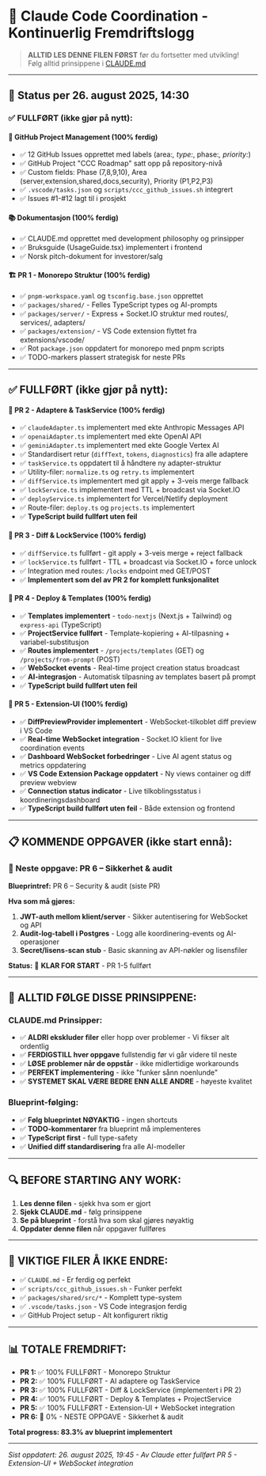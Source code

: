 # 🚀 Claude Code Coordination - Kontinuerlig Fremdriftslogg

> **ALLTID LES DENNE FILEN FØRST** før du fortsetter med utvikling!  
> Følg alltid prinsippene i [CLAUDE.md](./CLAUDE.md)

---

## 📅 **Status per 26. august 2025, 14:30**

### ✅ **FULLFØRT (ikke gjør på nytt):**

#### **🎯 GitHub Project Management (100% ferdig)**
- ✅ 12 GitHub Issues opprettet med labels (area:*, type:*, phase:*, priority:*)
- ✅ GitHub Project "CCC Roadmap" satt opp på repository-nivå
- ✅ Custom fields: Phase (7,8,9,10), Area (server,extension,shared,docs,security), Priority (P1,P2,P3)
- ✅ `.vscode/tasks.json` og `scripts/ccc_github_issues.sh` integrert
- ✅ Issues #1-#12 lagt til i prosjekt

#### **📚 Dokumentasjon (100% ferdig)**
- ✅ CLAUDE.md opprettet med development philosophy og prinsipper
- ✅ Bruksguide (UsageGuide.tsx) implementert i frontend
- ✅ Norsk pitch-dokument for investorer/salg

#### **🏗️ PR 1 - Monorepo Struktur (100% ferdig)**
- ✅ `pnpm-workspace.yaml` og `tsconfig.base.json` opprettet
- ✅ `packages/shared/` - Felles TypeScript types og AI-prompts
- ✅ `packages/server/` - Express + Socket.IO struktur med routes/, services/, adapters/
- ✅ `packages/extension/` - VS Code extension flyttet fra extensions/vscode/
- ✅ Rot `package.json` oppdatert for monorepo med pnpm scripts
- ✅ TODO-markers plassert strategisk for neste PRs

---

## ✅ **FULLFØRT (ikke gjør på nytt):**

#### **🎯 PR 2 - Adaptere & TaskService (100% ferdig)**
- ✅ `claudeAdapter.ts` implementert med ekte Anthropic Messages API
- ✅ `openaiAdapter.ts` implementert med ekte OpenAI API  
- ✅ `geminiAdapter.ts` implementert med ekte Google Vertex AI
- ✅ Standardisert retur (`diffText`, `tokens`, `diagnostics`) fra alle adaptere
- ✅ `taskService.ts` oppdatert til å håndtere ny adapter-struktur
- ✅ Utility-filer: `normalize.ts` og `retry.ts` implementert
- ✅ `diffService.ts` implementert med git apply + 3-veis merge fallback
- ✅ `lockService.ts` implementert med TTL + broadcast via Socket.IO
- ✅ `deployService.ts` implementert for Vercel/Netlify deployment
- ✅ Route-filer: `deploy.ts` og `projects.ts` implementert
- ✅ **TypeScript build fullført uten feil**

#### **🎯 PR 3 - Diff & LockService (100% ferdig)**
- ✅ `diffService.ts` fullført - git apply + 3-veis merge + reject fallback  
- ✅ `lockService.ts` fullført - TTL + broadcast via Socket.IO + force unlock
- ✅ Integration med routes: `/locks` endpoint med GET/POST
- ✅ **Implementert som del av PR 2 for komplett funksjonalitet**

#### **🎯 PR 4 - Deploy & Templates (100% ferdig)**
- ✅ **Templates implementert** - `todo-nextjs` (Next.js + Tailwind) og `express-api` (TypeScript)
- ✅ **ProjectService fullført** - Template-kopiering + AI-tilpasning + variabel-substitusjon
- ✅ **Routes implementert** - `/projects/templates` (GET) og `/projects/from-prompt` (POST)
- ✅ **WebSocket events** - Real-time project creation status broadcast
- ✅ **AI-integrasjon** - Automatisk tilpasning av templates basert på prompt
- ✅ **TypeScript build fullført uten feil**

#### **🎯 PR 5 - Extension-UI (100% ferdig)**
- ✅ **DiffPreviewProvider implementert** - WebSocket-tilkoblet diff preview i VS Code
- ✅ **Real-time WebSocket integration** - Socket.IO klient for live coordination events  
- ✅ **Dashboard WebSocket forbedringer** - Live AI agent status og metrics oppdatering
- ✅ **VS Code Extension Package oppdatert** - Ny views container og diff preview webview
- ✅ **Connection status indicator** - Live tilkoblingsstatus i koordineringsdashboard
- ✅ **TypeScript build fullført uten feil** - Både extension og frontend

---

## 📋 **KOMMENDE OPPGAVER (ikke start ennå):**

### **🎯 Neste oppgave: PR 6 – Sikkerhet & audit**  
**Blueprintref:** PR 6 – Security & audit (siste PR)

**Hva som må gjøres:**
1. **JWT-auth mellom klient/server** - Sikker autentisering for WebSocket og API
2. **Audit-log-tabell i Postgres** - Logg alle koordinering-events og AI-operasjoner  
3. **Secret/lisens-scan stub** - Basic skanning av API-nøkler og lisensfiler

**Status:** 🔄 **KLAR FOR START** - PR 1-5 fullført

---

## 🎯 **ALLTID FØLGE DISSE PRINSIPPENE:**

### **CLAUDE.md Prinsipper:**
- ✅ **ALDRI ekskluder filer** eller hopp over problemer - Vi fikser alt ordentlig
- ✅ **FERDIGSTILL hver oppgave** fullstendig før vi går videre til neste  
- ✅ **LØSE problemer når de oppstår** - ikke midlertidige workarounds
- ✅ **PERFEKT implementering** - ikke "funker sånn noenlunde"
- ✅ **SYSTEMET SKAL VÆRE BEDRE ENN ALLE ANDRE** - høyeste kvalitet

### **Blueprint-følging:**
- ✅ **Følg blueprintet NØYAKTIG** - ingen shortcuts
- ✅ **TODO-kommentarer** fra blueprint må implementeres
- ✅ **TypeScript first** - full type-safety
- ✅ **Unified diff standardisering** fra alle AI-modeller

---

## 🔍 **BEFORE STARTING ANY WORK:**

1. **Les denne filen** - sjekk hva som er gjort
2. **Sjekk CLAUDE.md** - følg prinsippene  
3. **Se på blueprint** - forstå hva som skal gjøres nøyaktig
4. **Oppdater denne filen** når oppgaver fullføres

---

## 🚨 **VIKTIGE FILER Å IKKE ENDRE:**

- ✅ `CLAUDE.md` - Er ferdig og perfekt
- ✅ `scripts/ccc_github_issues.sh` - Funker perfekt 
- ✅ `packages/shared/src/*` - Komplett type-system
- ✅ `.vscode/tasks.json` - VS Code integrasjon ferdig
- ✅ GitHub Project setup - Alt konfigurert riktig

---

## 📊 **TOTALE FREMDRIFT:**
- **PR 1:** ✅ 100% FULLFØRT - Monorepo Struktur
- **PR 2:** ✅ 100% FULLFØRT - AI adaptere og TaskService  
- **PR 3:** ✅ 100% FULLFØRT - Diff & LockService (implementert i PR 2)
- **PR 4:** ✅ 100% FULLFØRT - Deploy & Templates + ProjectService
- **PR 5:** ✅ 100% FULLFØRT - Extension-UI + WebSocket integration
- **PR 6:** 🔄 0% - NESTE OPPGAVE - Sikkerhet & audit

**Total progress: 83.3% av blueprint implementert**

---

*Sist oppdatert: 26. august 2025, 19:45 - Av Claude etter fullført PR 5 - Extension-UI + WebSocket integration*